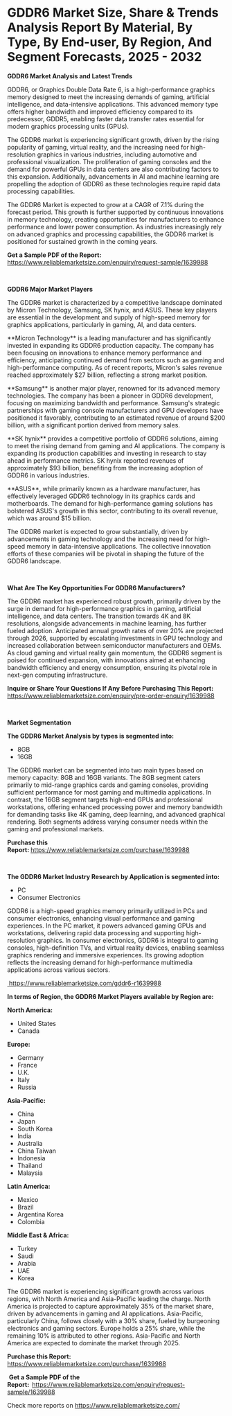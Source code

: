 <p><h1>GDDR6 Market Size, Share & Trends Analysis Report By Material, By Type, By End-user, By Region, And Segment Forecasts, 2025 - 2032</h1></p><p><strong>GDDR6 Market Analysis and Latest Trends</strong></p>
<p><p>GDDR6, or Graphics Double Data Rate 6, is a high-performance graphics memory designed to meet the increasing demands of gaming, artificial intelligence, and data-intensive applications. This advanced memory type offers higher bandwidth and improved efficiency compared to its predecessor, GDDR5, enabling faster data transfer rates essential for modern graphics processing units (GPUs). </p><p>The GDDR6 market is experiencing significant growth, driven by the rising popularity of gaming, virtual reality, and the increasing need for high-resolution graphics in various industries, including automotive and professional visualization. The proliferation of gaming consoles and the demand for powerful GPUs in data centers are also contributing factors to this expansion. Additionally, advancements in AI and machine learning are propelling the adoption of GDDR6 as these technologies require rapid data processing capabilities. </p><p>The GDDR6 Market is expected to grow at a CAGR of 7.1% during the forecast period. This growth is further supported by continuous innovations in memory technology, creating opportunities for manufacturers to enhance performance and lower power consumption. As industries increasingly rely on advanced graphics and processing capabilities, the GDDR6 market is positioned for sustained growth in the coming years.</p></p>
<p><strong>Get a Sample PDF of the Report:&nbsp;</strong> <a href="https://www.reliablemarketsize.com/enquiry/request-sample/1639988?utm_campaign=1911&utm_medium=2&utm_source=Github&utm_content=ia&utm_term=12022025&utm_id=gddr6">https://www.reliablemarketsize.com/enquiry/request-sample/1639988</a></p>
<p>&nbsp;</p>
<p><strong>GDDR6 Major Market Players</strong></p>
<p><p>The GDDR6 market is characterized by a competitive landscape dominated by Micron Technology, Samsung, SK hynix, and ASUS. These key players are essential in the development and supply of high-speed memory for graphics applications, particularly in gaming, AI, and data centers.</p><p>**Micron Technology** is a leading manufacturer and has significantly invested in expanding its GDDR6 production capacity. The company has been focusing on innovations to enhance memory performance and efficiency, anticipating continued demand from sectors such as gaming and high-performance computing. As of recent reports, Micron's sales revenue reached approximately $27 billion, reflecting a strong market position.</p><p>**Samsung** is another major player, renowned for its advanced memory technologies. The company has been a pioneer in GDDR6 development, focusing on maximizing bandwidth and performance. Samsung's strategic partnerships with gaming console manufacturers and GPU developers have positioned it favorably, contributing to an estimated revenue of around $200 billion, with a significant portion derived from memory sales.</p><p>**SK hynix** provides a competitive portfolio of GDDR6 solutions, aiming to meet the rising demand from gaming and AI applications. The company is expanding its production capabilities and investing in research to stay ahead in performance metrics. SK hynix reported revenues of approximately $93 billion, benefiting from the increasing adoption of GDDR6 in various industries.</p><p>**ASUS**, while primarily known as a hardware manufacturer, has effectively leveraged GDDR6 technology in its graphics cards and motherboards. The demand for high-performance gaming solutions has bolstered ASUS's growth in this sector, contributing to its overall revenue, which was around $15 billion.</p><p>The GDDR6 market is expected to grow substantially, driven by advancements in gaming technology and the increasing need for high-speed memory in data-intensive applications. The collective innovation efforts of these companies will be pivotal in shaping the future of the GDDR6 landscape.</p></p>
<p>&nbsp;</p>
<p><strong>What Are The Key Opportunities For GDDR6 Manufacturers?</strong></p>
<p><p>The GDDR6 market has experienced robust growth, primarily driven by the surge in demand for high-performance graphics in gaming, artificial intelligence, and data centers. The transition towards 4K and 8K resolutions, alongside advancements in machine learning, has further fueled adoption. Anticipated annual growth rates of over 20% are projected through 2026, supported by escalating investments in GPU technology and increased collaboration between semiconductor manufacturers and OEMs. As cloud gaming and virtual reality gain momentum, the GDDR6 segment is poised for continued expansion, with innovations aimed at enhancing bandwidth efficiency and energy consumption, ensuring its pivotal role in next-gen computing infrastructure.</p></p>
<p><strong>Inquire or Share Your Questions If Any Before Purchasing This Report:</strong> <a href="https://www.reliablemarketsize.com/enquiry/pre-order-enquiry/1639988?utm_campaign=1911&utm_medium=2&utm_source=Github&utm_content=ia&utm_term=12022025&utm_id=gddr6">https://www.reliablemarketsize.com/enquiry/pre-order-enquiry/1639988</a></p>
<p>&nbsp;</p>
<p><strong>Market Segmentation</strong></p>
<p><strong>The GDDR6 Market Analysis by types is segmented into:</strong></p>
<p><ul><li>8GB</li><li>16GB</li></ul></p>
<p><p>The GDDR6 market can be segmented into two main types based on memory capacity: 8GB and 16GB variants. The 8GB segment caters primarily to mid-range graphics cards and gaming consoles, providing sufficient performance for most gaming and multimedia applications. In contrast, the 16GB segment targets high-end GPUs and professional workstations, offering enhanced processing power and memory bandwidth for demanding tasks like 4K gaming, deep learning, and advanced graphical rendering. Both segments address varying consumer needs within the gaming and professional markets.</p></p>
<p><strong>Purchase this Report:&nbsp;</strong><a href="https://www.reliablemarketsize.com/purchase/1639988?utm_campaign=1911&utm_medium=2&utm_source=Github&utm_content=ia&utm_term=12022025&utm_id=gddr6">https://www.reliablemarketsize.com/purchase/1639988</a></p>
<p>&nbsp;</p>
<p><strong>The GDDR6 Market Industry Research by Application is segmented into:</strong></p>
<p><ul><li>PC</li><li>Consumer Electronics</li></ul></p>
<p><p>GDDR6 is a high-speed graphics memory primarily utilized in PCs and consumer electronics, enhancing visual performance and gaming experiences. In the PC market, it powers advanced gaming GPUs and workstations, delivering rapid data processing and supporting high-resolution graphics. In consumer electronics, GDDR6 is integral to gaming consoles, high-definition TVs, and virtual reality devices, enabling seamless graphics rendering and immersive experiences. Its growing adoption reflects the increasing demand for high-performance multimedia applications across various sectors.</p></p>
<p><a href="https://www.reliablemarketsize.com/gddr6-r1639988?utm_campaign=1911&utm_medium=2&utm_source=Github&utm_content=ia&utm_term=12022025&utm_id=gddr6">&nbsp;https://www.reliablemarketsize.com/gddr6-r1639988</a></p>
<p><strong>In terms of Region, the GDDR6 Market Players available by Region are:</strong></p>
<p>
    <p> <strong> North America: </strong>
        <ul>
            <li>United States</li>
            <li>Canada</li>
        </ul>
        </p> 
    <p> <strong> Europe: </strong>
        <ul>
            <li>Germany</li>
            <li>France</li>
            <li>U.K.</li>
            <li>Italy</li>
            <li>Russia</li>
        </ul>
        </p> 
    <p> <strong> Asia-Pacific: </strong>
        <ul>
            <li>China</li>
            <li>Japan</li>
            <li>South Korea</li>
            <li>India</li>
            <li>Australia</li>
            <li>China Taiwan</li>
            <li>Indonesia</li>
            <li>Thailand</li>
            <li>Malaysia</li>
        </ul>
        </p> 
    <p> <strong> Latin America: </strong>
        <ul>
            <li>Mexico</li>
            <li>Brazil</li>
            <li>Argentina Korea</li>
            <li>Colombia</li>
        </ul>
        </p> 
    <p> <strong> Middle East & Africa: </strong>
        <ul>
            <li>Turkey</li>
            <li>Saudi</li>
            <li>Arabia</li>
            <li>UAE</li>
            <li>Korea</li>
        </ul>
    </p>
    </p>
<p><p>The GDDR6 market is experiencing significant growth across various regions, with North America and Asia-Pacific leading the charge. North America is projected to capture approximately 35% of the market share, driven by advancements in gaming and AI applications. Asia-Pacific, particularly China, follows closely with a 30% share, fueled by burgeoning electronics and gaming sectors. Europe holds a 25% share, while the remaining 10% is attributed to other regions. Asia-Pacific and North America are expected to dominate the market through 2025.</p></p>
<p><strong>Purchase this Report: </strong><a href="https://www.reliablemarketsize.com/purchase/1639988?utm_campaign=1911&utm_medium=2&utm_source=Github&utm_content=ia&utm_term=12022025&utm_id=gddr6">https://www.reliablemarketsize.com/purchase/1639988</a></p>
<p>&nbsp;<strong>Get a Sample PDF of the Report:&nbsp;&nbsp;</strong><a href="https://www.reliablemarketsize.com/enquiry/request-sample/1639988?utm_campaign=1911&utm_medium=2&utm_source=Github&utm_content=ia&utm_term=12022025&utm_id=gddr6">https://www.reliablemarketsize.com/enquiry/request-sample/1639988</a></p>
<p><strong></strong></p>
<p>Check more reports on <a href="https://www.reliablemarketsize.com/?utm_campaign=1911&utm_medium=2&utm_source=Github&utm_content=ia&utm_term=12022025&utm_id=gddr6">https://www.reliablemarketsize.com/</a></p>